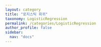 ```yaml
---
layout: category
title: "로지스틱 회귀"
taxonomy: LogisticRegression
permalink: /categories/LogisticRegression
author_profile: false
sidebar:
  nav: "docs"
---
```

